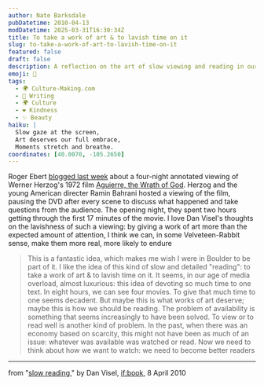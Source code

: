 ```yaml
---
author: Nate Barksdale
pubDatetime: 2010-04-13
modDatetime: 2025-03-31T16:30:34Z
title: To take a work of art & to lavish time on it
slug: to-take-a-work-of-art-to-lavish-time-on-it
featured: false
draft: false
description: A reflection on the art of slow viewing and reading in our media-saturated world.
emoji: 🎥
tags:
  - 🌍 Culture-Making.com
  - 📝 Writing
  - 🌍 Culture
  - ❤️ Kindness
  - ✨ Beauty
haiku: |
  Slow gaze at the screen,  
  Art deserves our full embrace,  
  Moments stretch and breathe.
coordinates: [40.0070, -105.2650]
---
```


Roger Ebert [blogged last week](https://www.google.com/search?q=%22blogged%20last%20week%22%20blogs.suntimes.com) about a four-night annotated viewing of Werner Herzog's 1972 film [Aguierre, the Wrath of God](http://en.wikipedia.org/wiki/Aguirre,_the_Wrath_of_God). Herzog and the young American directer Ramin Bahrani hosted a viewing of the film, pausing the DVD after every scene to discuss what happened and take questions from the audience. The opening night, they spent two hours getting through the first 17 minutes of the movie. I love Dan Visel's thoughts on the lavishness of such a viewing: by giving a work of art more than the expected amount of attention, I think we can, in some Velveteen-Rabbit sense, make them more real, more likely to endure

> This is a fantastic idea, which makes me wish I were in Boulder to be part of it. I like the idea of this kind of slow and detailed "reading": to take a work of art & to lavish time on it. It seems, in our age of media overload, almost luxurious: this idea of devoting so much time to one text. In eight hours, we can see four movies. To give that much time to one seems decadent. But maybe this is what works of art deserve; maybe this is how we should be reading. The problem of availability is something that seems increasingly to have been solved. To view or to read well is another kind of problem. In the past, when there was an economy based on scarcity, this might not have been as much of an issue: whatever was available was watched or read. Now we need to think about how we want to watch: we need to become better readers

---

from "[slow reading](https://www.google.com/search?q=%22slow%20reading%22%20futureofthebook.org)," by Dan Visel, [if:book](http://web.archive.org/web/20130704143757/http://www.futureofthebook.org/blog/archives/2010/04/slow_reading.html), 8 April 2010
